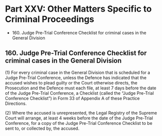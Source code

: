 # Part XXV: **Other Matters Specific to Criminal Proceedings** 

<ul type="*">
	<li>160. Judge Pre-Trial Conference Checklist for criminal cases in the General Division</li>
</ul>



## 160. Judge Pre-Trial Conference Checklist for criminal cases in the General Division

(1) For every criminal case in the General Division that is scheduled for a Judge Pre-Trial Conference, unless the Defence has indicated that the accused wishes to plead guilty or the Court otherwise directs, the Prosecution and the Defence must each file, at least 7 days before the date of the Judge Pre-Trial Conference, a Checklist (called the “Judge Pre-Trial Conference Checklist”) in Form 33 of Appendix A of these Practice Directions. 

(2) Where the accused is unrepresented, the Legal Registry of the Supreme Court will arrange, at least 4 weeks before the date of the Judge Pre-Trial Conference, for a copy of the Judge Pre-Trial Conference Checklist to be sent to, or collected by, the accused. 



